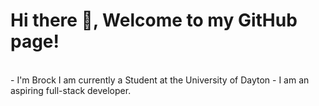 # Hi there 👋, Welcome to my GitHub page!
<br>
- I'm Brock I am currently a Student at the University of Dayton
- I am an aspiring full-stack developer.
